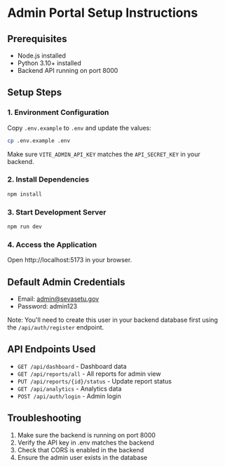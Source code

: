 # Admin Portal Setup Instructions

## Prerequisites
- Node.js installed
- Python 3.10+ installed
- Backend API running on port 8000

## Setup Steps

### 1. Environment Configuration
Copy `.env.example` to `.env` and update the values:
```bash
cp .env.example .env
```

Make sure `VITE_ADMIN_API_KEY` matches the `API_SECRET_KEY` in your backend.

### 2. Install Dependencies
```bash
npm install
```

### 3. Start Development Server
```bash
npm run dev
```

### 4. Access the Application
Open http://localhost:5173 in your browser.

## Default Admin Credentials
- Email: admin@sevasetu.gov
- Password: admin123

Note: You'll need to create this user in your backend database first using the `/api/auth/register` endpoint.

## API Endpoints Used
- `GET /api/dashboard` - Dashboard data
- `GET /api/reports/all` - All reports for admin view
- `PUT /api/reports/{id}/status` - Update report status
- `GET /api/analytics` - Analytics data
- `POST /api/auth/login` - Admin login

## Troubleshooting
1. Make sure the backend is running on port 8000
2. Verify the API key in .env matches the backend
3. Check that CORS is enabled in the backend
4. Ensure the admin user exists in the database